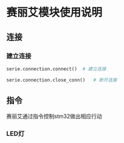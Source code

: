# 赛丽艾模块使用说明
## 连接
### 建立连接
```python
serie.connection.connect()  # 建立连接

serie.connection.close_conn()   # 断开连接
```
## 指令
赛丽艾通过指令控制stm32做出相应行动
### LED灯
